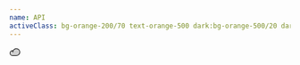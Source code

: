 ```yaml
---
name: API
activeClass: bg-orange-200/70 text-orange-500 dark:bg-orange-500/20 dark:text-orange-400
---
```


<svg xmlns="http://www.w3.org/2000/svg" width="20" height="20" viewBox="0 0 256 256"><g fill="currentColor"><path d="M240 128a80 80 0 0 1-80 80H72A56 56 0 1 1 85.92 97.74v.1A80 80 0 0 1 240 128Z" opacity=".2"/><path d="M160 40a88.09 88.09 0 0 0-78.71 48.67A64 64 0 1 0 72 216h88a88 88 0 0 0 0-176Zm0 160H72a48 48 0 0 1 0-96c1.1 0 2.2 0 3.29.11A88 88 0 0 0 72 128a8 8 0 0 0 16 0a72 72 0 1 1 72 72Z"/></g></svg>